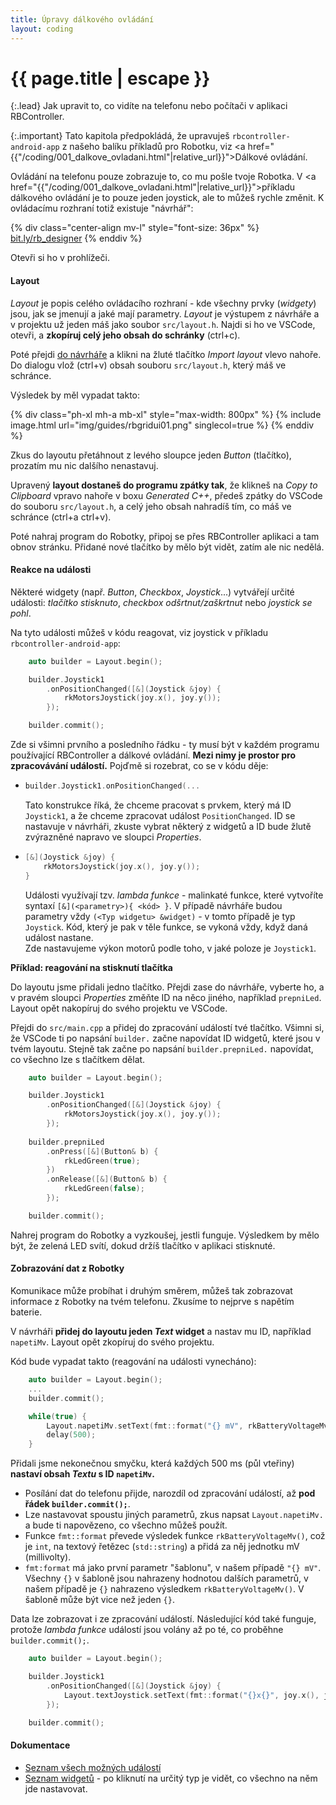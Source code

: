 ```yaml
---
title: Úpravy dálkového ovládání
layout: coding
---
```


# {{ page.title | escape }}

{:.lead}
Jak upravit to, co vidíte na telefonu nebo počítači v aplikaci RBController.

{:.important}
Tato kapitola předpokládá, že upravuješ `rbcontroller-android-app` z našeho balíku
příkladů pro Robotku, viz <a href="{{"/coding/001_dalkove_ovladani.html"|relative_url}}">Dálkové ovládání</a>.

Ovládání na telefonu pouze zobrazuje to, co mu pošle tvoje Robotka.
V <a href="{{"/coding/001_dalkove_ovladani.html"|relative_url}}">příkladu dálkového ovládání</a>
je to pouze jeden joystick, ale to můžeš rychle změnit.
K ovládacímu rozhraní totiž existuje "návrhář":

{% div class="center-align mv-l" style="font-size: 36px" %}
<a href="https://bit.ly/rb_designer" target="_blank">bit.ly/rb_designer</a>
{% enddiv %}

Otevři si ho v prohlížeči.

#### Layout
_Layout_ je popis celého ovládacího rozhraní - kde všechny prvky (_widgety_) jsou,
jak se jmenují a jaké mají parametry. _Layout_ je výstupem z návrháře a v projektu
už jeden máš jako soubor `src/layout.h`. Najdi si ho ve VSCode, otevři, a
**zkopíruj celý jeho obsah do schránky** (ctrl+c).

Poté přejdi <a href="https://bit.ly/rb_designer" target="_blank">do návrháře</a> a
klikni na žluté tlačítko _Import layout_ vlevo nahoře. Do dialogu vlož (ctrl+v) obsah souboru
`src/layout.h`, který máš ve schránce.

Výsledek by měl vypadat takto:

{% div class="ph-xl mh-a mb-xl" style="max-width: 800px" %}
 {% include image.html
     url="img/guides/rbgridui01.png"
     singlecol=true
 %}
{% enddiv %}

Zkus do layoutu přetáhnout z levého sloupce jeden _Button_ (tlačítko), prozatím mu
nic dalšího nenastavuj.

Upravený **layout dostaneš do programu zpátky tak**, že klikneš na _Copy to Clipboard_
vpravo nahoře v boxu _Generated C++_, předeš zpátky do VSCode do souboru `src/layout.h`,
a celý jeho obsah nahradíš tím, co máš ve schránce (ctrl+a ctrl+v).

Poté nahraj program do Robotky, připoj se přes RBController aplikaci a tam obnov stránku.
Přidané nové tlačítko by mělo být vidět, zatím ale nic nedělá.

#### Reakce na události
Některé widgety (např. _Button_, _Checkbox_, _Joystick_...) vytvářejí určité události:
_tlačítko stisknuto_, _checkbox odšrtnut/zaškrtnut_ nebo _joystick se pohl_.

Na tyto události můžeš v kódu reagovat, viz joystick v příkladu `rbcontroller-android-app`:


```cpp
    auto builder = Layout.begin();

    builder.Joystick1
        .onPositionChanged([&](Joystick &joy) {
            rkMotorsJoystick(joy.x(), joy.y());
        });

    builder.commit();
```

Zde si všimni prvního a posledního řádku - ty musí být v každém programu používající RBController
a dálkové ovládání. **Mezi nimy je prostor pro zpracovávání událostí.** Pojďmě si rozebrat, co se v kódu děje:

* 
    ```cpp
    builder.Joystick1.onPositionChanged(...
    ```

    Tato konstrukce říká, že chceme pracovat s prvkem, který má ID `Joystick1`,
    a že chceme zpracovat událost `PositionChanged`. ID se nastavuje v návrháři,
    zkuste vybrat některý z widgetů a ID bude žlutě zvýrazněné napravo ve sloupci _Properties_. 

* 
    ```cpp
    [&](Joystick &joy) {
        rkMotorsJoystick(joy.x(), joy.y());
    }
    ```

    Události využívají tzv. _lambda funkce_ - malinkaté funkce, které vytvoříte syntaxí `[&](<parametry>){ <kód> }`.
    V případě návrháře budou parametry vždy `(<Typ widgetu> &widget)` - v tomto případě je typ `Joystick`.
    Kód, který je pak v těle funkce, se vykoná vždy, když daná událost nastane.<br>
    Zde nastavujeme výkon motorů podle toho, v jaké poloze je `Joystick1`.


**Příklad: reagování na stisknutí tlačítka**

Do layoutu jsme přidali jedno tlačítko. Přejdi zase do návrháře, vyberte ho, a v pravém sloupci
_Properties_ změňte ID na něco jiného, například `prepniLed`. Layout opět nakopíruj do svého projektu
ve VSCode.

Přejdi do `src/main.cpp` a přidej do zpracování událostí tvé tlačítko. Všimni si, že
VSCode ti po napsání `builder.` začne napovídat ID widgetů, které jsou v tvém layoutu.
Stejně tak začne po napsání `builder.prepniLed.` napovídat, co všechno lze s tlačítkem dělat.

```cpp
    auto builder = Layout.begin();

    builder.Joystick1
        .onPositionChanged([&](Joystick &joy) {
            rkMotorsJoystick(joy.x(), joy.y());
        });
    
    builder.prepniLed
        .onPress([&](Button& b) {
            rkLedGreen(true);
        })
        .onRelease([&](Button& b) {
            rkLedGreen(false);
        });

    builder.commit();
```

Nahrej program do Robotky a vyzkoušej, jestli funguje. Výsledkem by mělo být,
že zelená LED svítí, dokud držíš tlačítko v aplikaci stisknuté.

#### Zobrazování dat z Robotky

Komunikace může probíhat i druhým směrem, můžeš tak zobrazovat informace z Robotky
na tvém telefonu. Zkusíme to nejprve s napětím baterie.

V návrháři **přidej do layoutu jeden _Text_ widget** a nastav mu ID, například
`napetiMv`. Layout opět zkopíruj do svého projektu.

Kód bude vypadat takto (reagování na události vynecháno):

```cpp
    auto builder = Layout.begin();
    ...
    builder.commit();

    while(true) {
        Layout.napetiMv.setText(fmt::format("{} mV", rkBatteryVoltageMv()));
        delay(500);
    }
```

Přidali jsme nekonečnou smyčku, která každých 500 ms (půl vteřiny) **nastaví obsah _Textu_ s ID `napetiMv`.**

* Posílání dat do telefonu přijde, narozdíl od zpracování událostí, až **pod řádek `builder.commit();`**.
* Lze nastavovat spoustu jiných parametrů, zkus napsat `Layout.napetiMv.` a bude ti napovězeno, co všechno můžeš použít.
* Funkce `fmt::format` převede výsledek funkce `rkBatteryVoltageMv()`, což je `int`, na textový řetězec (`std::string`)
  a přidá za něj jednotku mV (millivolty).
* `fmt:format` má jako první parametr "šablonu", v našem případě `"{} mV"`. Všechny `{}` v šabloně jsou nahrazeny hodnotou
  dalších parametrů, v našem případě je `{}` nahrazeno výsledkem `rkBatteryVoltageMv()`. V šabloně může být vice než jeden `{}`.


Data lze zobrazovat i ze zpracování událostí. Následující kód také funguje, protože _lambda funkce_ událostí jsou volány
až po té, co proběhne `builder.commit();`.

```cpp
    auto builder = Layout.begin();

    builder.Joystick1
        .onPositionChanged([&](Joystick &joy) {
            Layout.textJoystick.setText(fmt::format("{}x{}", joy.x(), joy.y()));
        });

    builder.commit();
```


#### Dokumentace

* [Seznam všech možných událostí](https://roboticsbrno.github.io/Esp32-RBGridUI/group__event.html)
* [Seznam widgetů](https://roboticsbrno.github.io/Esp32-RBGridUI/group__widgets__constructed.html) - po kliknutí
  na určitý typ je vidět, co všechno na něm jde nastavovat.

